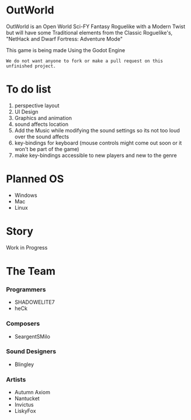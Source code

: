 # OutWorld


OutWorld is an Open World Sci-FY Fantasy Roguelike with a Modern Twist but will have some Traditional elements from the Classic Roguelike's, "NetHack and Dwarf Fortress: Adventure Mode"

This game is being made Using the Godot Engine


``We do not want anyone to fork or make a pull request on this unfinished project.``

# To do list

1. perspective layout
2. UI Design
3. Graphics and animation
4. sound affects location
5. Add the Music while modifying the sound settings so its not too loud over the sound affects
6. key-bindings for keyboard (mouse controls might come out soon or it won't be part of the game)
7. make key-bindings accessible to new players and new to the genre


# Planned OS

* Windows
* Mac
* Linux


# Story

Work in Progress

# The Team

### Programmers

* SHADOWELITE7
* heCk

### Composers

* SeargentSMilo

### Sound Designers

* Blingley

### Artists

* Autumn Axiom
* Nantucket
* Invictus
* LiskyFox


